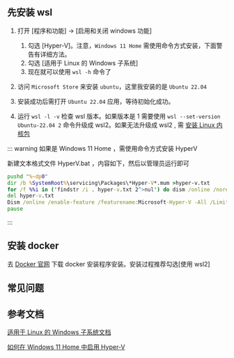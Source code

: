 ## 先安装 wsl

1. 打开 [程序和功能] -> [启用和关闭 windows 功能]
   1. 勾选 [Hyper-V]。注意，`Windows 11 Home` 需使用命令方式安装，下面警告有详细方法。
   2. 勾选 [适用于 Linux 的 Windows 子系统]
   3. 现在就可以使用 `wsl -h` 命令了

   <!-- 2. 使用 `wsl --update` 命令更新 wsl，确保 wsl 是最新的 -->
2. 访问 `Microsoft Store` 来安装 `ubuntu`，这里我安装的是 `Ubuntu 22.04`
3. 安装成功后需打开 `Ubuntu 22.04` 应用，等待初始化成功。
4. 运行 `wsl -l -v` 检查 wsl 版本。如果版本是 1 需要使用 `wsl --set-version Ubuntu-22.04 2` 命令升级成 wsl2。如果无法升级成 wsl2 , 需 [安装 Linux 内核包](https://docs.microsoft.com/zh-cn/windows/wsl/install-manual#step-4---download-the-linux-kernel-update-package)


::: warning 如果是 Windows 11 Home ，需使用命令方式安装 HyperV

新建文本格式文件 HyperV.bat ，内容如下，然后以管理员运行即可

```cmd
pushd "%~dp0"
dir /b %SystemRoot%\servicing\Packages\*Hyper-V*.mum >hyper-v.txt
for /f %%i in ('findstr /i . hyper-v.txt 2^>nul') do dism /online /norestart /add-package:"%SystemRoot%\servicing\Packages\%%i"
del hyper-v.txt
Dism /online /enable-feature /featurename:Microsoft-Hyper-V -All /LimitAccess /ALL
pause
```

:::


## 安装 docker

去 [Docker 官网](https://www.docker.com/) 下载 docker 安装程序安装。安装过程推荐勾选[使用 wsl2]

## 常见问题

## 参考文档

[适用于 Linux 的 Windows 子系统文档](https://docs.microsoft.com/zh-cn/windows/wsl)

[如何在 Windows 11 Home 中启用 Hyper-V](https://zhuanlan.zhihu.com/p/558063980)
